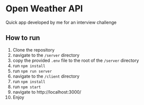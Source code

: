 # Open Weather API
Quick app developed by me for an interview challenge

## How to run
1. Clone the repository
2. navigate to the `/server` directory
3. copy the provided `.env` file to the root of the `/server` directory
4. run `npm install`
5. run `npm run server`
6. navigate to the `/client` directory
7. run `npm install`
8. run `npm start`
9. navigate to http://localhost:3000/
10. Enjoy

